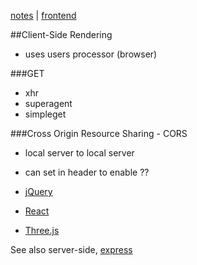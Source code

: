 [notes](notes.md) | [frontend](frontend.md)

##Client-Side Rendering

- uses users processor (browser)

###GET
- xhr
- superagent
- simpleget


###Cross Origin Resource Sharing - CORS
- local server to local server
- can set in header to enable ??



- [jQuery](javascript/jQuery.md)
- [React](react/react.md)
- [Three.js](javascript/threejs.md)


See also server-side, [express](javascript/express.md)
